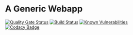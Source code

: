 # A Generic Webapp
[![Quality Gate Status](https://sonarcloud.io/api/project_badges/measure?project=yabsi_genaric_webapp&metric=alert_status)](https://sonarcloud.io/dashboard?id=yabsi_genaric_webapp)
[![Build Status](https://travis-ci.com/ISEAGE-ISU/genaric_webapp.svg?branch=master)](https://travis-ci.com/ISEAGE-ISU/genaric_webapp)
[![Known Vulnerabilities](https://snyk.io/test/github/yabsi/genaric_webapp/badge.svg)](https://snyk.io/test/github/yabsi/genaric_webapp)
[![Codacy Badge](https://api.codacy.com/project/badge/Grade/c55d4f2a50c74a4097a374d84f4d8895)](https://www.codacy.com/app/TheToddLuci0/genaric_webapp?utm_source=github.com&amp;utm_medium=referral&amp;utm_content=ISEAGE-ISU/genaric_webapp&amp;utm_campaign=Badge_Grade)
